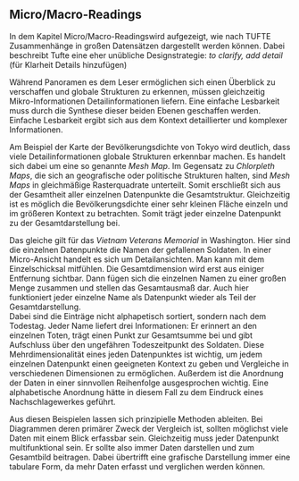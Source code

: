 ## Micro/Macro-Readings
In dem Kapitel Micro/Macro-Readingswird aufgezeigt, wie nach TUFTE Zusammenhänge in großen Datensätzen dargestellt werden können. Dabei beschreibt Tufte eine eher unübliche Designstrategie: _to clarify, add detail_ (für Klarheit Details hinzufügen)

Während Panoramen es dem Leser ermöglichen sich einen Überblick zu verschaffen und globale Strukturen zu erkennen, müssen gleichzeitig Mikro-Informationen Detailinformationen liefern. Eine einfache Lesbarkeit muss durch die Synthese dieser beiden Ebenen geschaffen werden. Einfache Lesbarkeit ergibt sich aus dem Kontext detaillierter und komplexer Informationen. 

Am Beispiel der Karte der Bevölkerungsdichte von Tokyo wird deutlich, dass viele Detailinformationen globale Strukturen erkennbar machen. Es handelt sich dabei um eine so genannte _Mesh Map_. Im Gegensatz zu _Chlorpleth Maps_, die sich an geografische oder politische Strukturen halten, sind _Mesh Maps_ in gleichmäßige Rasterquadrate unterteilt. Somit erschließt sich aus der Gesamtheit aller einzelnen Datenpunkte die Gesamtstruktur. Gleichzeitig ist es möglich die Bevölkerungsdichte einer sehr kleinen Fläche einzeln und im größeren Kontext zu betrachten. Somit trägt jeder einzelne Datenpunkt zu der Gesamtdarstellung bei. 

Das gleiche gilt für das _Vietnam Veterans Memorial_ in Washington. Hier sind die einzelnen Datenpunkte die Namen der gefallenen Soldaten. In einer Micro-Ansicht handelt es sich um Detailansichten. Man kann mit dem Einzelschicksal mitfühlen. Die Gesamtdimension wird erst aus einiger Entfernung sichtbar. Dann fügen sich die einzelnen Namen zu einer großen Menge zusammen und stellen das Gesamtausmaß dar. Auch hier funktioniert jeder einzelne Name als Datenpunkt wieder als Teil der Gesamtdarstellung.   
Dabei sind die Einträge nicht alphapetisch sortiert, sondern nach dem Todestag. Jeder Name liefert drei Informationen: Er erinnert an den einzelnen Toten, trägt einen Punkt zur Gesamtsumme bei und gibt Aufschluss über den ungefähren Todeszeitpunkt des Soldaten. 
Diese Mehrdimensionalität eines jeden Datenpunktes ist wichtig, um jedem einzelnen Datenpunkt einen geeigneten Kontext zu geben und Vergleiche in verschiedenen Dimensionen zu ermöglichen. Außerdem ist die Anordnung der Daten in einer sinnvollen Reihenfolge ausgesprochen wichtig. Eine alphabetische Anordnung hätte in diesem Fall zu dem Eindruck eines Nachschlagewerkes geführt.

Aus diesen Beispielen lassen sich prinzipielle Methoden ableiten. 
Bei Diagrammen deren primärer Zweck der Vergleich ist, sollten möglichst viele Daten mit einem Blick erfassbar sein. Gleichzeitig muss jeder Datenpunkt multifunktional sein. Er sollte also immer Daten darstellen und zum Gesamtbild beitragen. Dabei übertrifft eine grafische Darstellung immer eine tabulare Form, da mehr Daten erfasst und verglichen werden können.
